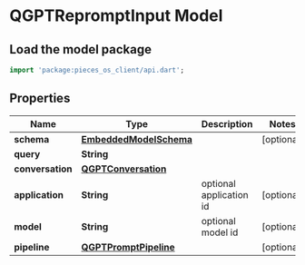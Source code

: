 # QGPTRepromptInput Model

## Load the model package
```dart
import 'package:pieces_os_client/api.dart';
```

## Properties
Name | Type | Description | Notes
------------ | ------------- | ------------- | -------------
**schema** | [**EmbeddedModelSchema**](EmbeddedModelSchema) |  | [optional] 
**query** | **String** |  | 
**conversation** | [**QGPTConversation**](QGPTConversation) |  | 
**application** | **String** | optional application id | [optional] 
**model** | **String** | optional model id | [optional] 
**pipeline** | [**QGPTPromptPipeline**](QGPTPromptPipeline) |  | [optional] 




